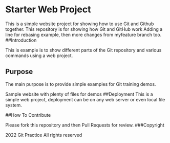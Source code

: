 # Starter Web Project

This is a simple website project for showing how to use Git and Github together.
This repository is for showing how Git and GitHub work
Adding a line for rebasing example, then more changes from myfeature branch too.
##Introduction

This is example is to show different parts of the Git repository and various commands using a web project.

## Purpose
The main purpose is to provide simple examples for Git training demos. 

Sample website with plenty of files for demos
##Deployment 
This is a simple web project, deployment can be on any web server or even local file system.

##How To Contribute

Please fork this repository and then Pull Requests for review.
###Copyright

2022 Git Practice All rights reserved